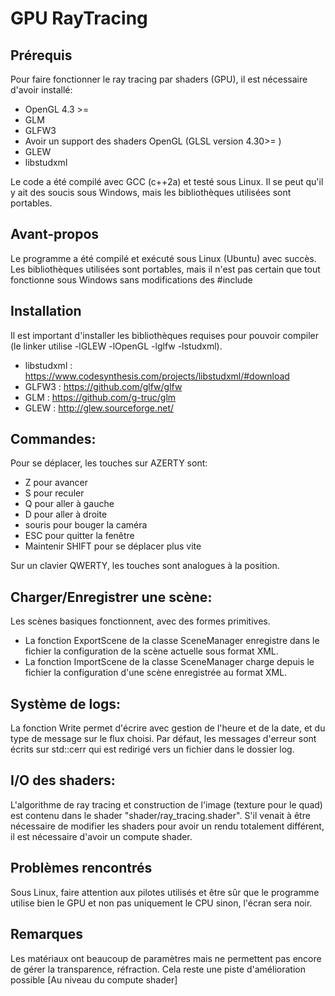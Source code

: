 # GPU RayTracing
## Prérequis
Pour faire fonctionner le ray tracing par shaders (GPU), il est nécessaire d'avoir installé:
- OpenGL 4.3 >=
- GLM
- GLFW3
- Avoir un support des shaders OpenGL (GLSL version 4.30>= )
- GLEW
- libstudxml

Le code a été compilé avec GCC (c++2a) et testé sous Linux. Il se peut qu'il y ait des soucis sous Windows, mais les bibliothèques utilisées sont portables.

## Avant-propos
Le programme a été compilé et exécuté sous Linux (Ubuntu) avec succès. Les bibliothèques utilisées sont portables, mais il n'est pas certain que tout fonctionne sous Windows sans modifications des #include

## Installation
Il est important d'installer les bibliothèques requises pour pouvoir compiler (le linker utilise -lGLEW -lOpenGL -lglfw -lstudxml).

- libstudxml : https://www.codesynthesis.com/projects/libstudxml/#download
- GLFW3 : https://github.com/glfw/glfw
- GLM : https://github.com/g-truc/glm
- GLEW : http://glew.sourceforge.net/

## Commandes:
Pour se déplacer, les touches sur AZERTY sont:
- Z pour avancer
- S pour reculer
- Q pour aller à gauche
- D pour aller à droite
- souris pour bouger la caméra
- ESC pour quitter la fenêtre
- Maintenir SHIFT pour se déplacer plus vite

Sur un clavier QWERTY, les touches sont analogues à la position.

## Charger/Enregistrer une scène:
Les scènes basiques fonctionnent, avec des formes primitives.
- La fonction ExportScene de la classe SceneManager enregistre dans le fichier la configuration de la scène actuelle sous format XML.
- La fonction ImportScene de la classe SceneManager charge depuis le fichier la configuration d'une scène enregistrée au format XML.

## Système de logs:
La fonction Write permet d'écrire avec gestion de l'heure et de la date, et du type de message sur le flux choisi.
Par défaut, les messages d'erreur sont écrits sur std::cerr qui est redirigé vers un fichier dans le dossier log.

## I/O des shaders:
L'algorithme de ray tracing et construction de l'image (texture pour le quad) est contenu dans le shader "shader/ray_tracing.shader".
S'il venait à être nécessaire de modifier les shaders pour avoir un rendu totalement différent, il est nécessaire d'avoir un compute shader.

## Problèmes rencontrés
Sous Linux, faire attention aux pilotes utilisés et être sûr que le programme utilise bien le GPU et non pas uniquement le CPU sinon, l'écran sera noir.

## Remarques
Les matériaux ont beaucoup de paramètres mais ne permettent pas encore de gérer la transparence, réfraction. Cela reste une piste d'amélioration possible [Au niveau du compute shader]